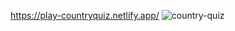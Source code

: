 https://play-countryquiz.netlify.app/
![country-quiz](https://user-images.githubusercontent.com/45871632/135715431-19bda9f8-1eac-44b0-821a-d6f9ea494093.png)
